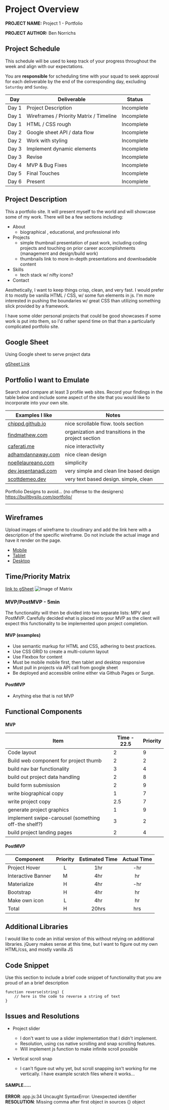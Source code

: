 # Project Overview

**PROJECT NAME:** Project 1 - Portfolio

**PROJECT AUTHOR:** Ben Norrichs

## Project Schedule

This schedule will be used to keep track of your progress throughout the week and align with our expectations.  

You are **responsible** for scheduling time with your squad to seek approval for each deliverable by the end of the corresponding day, excluding `Saturday` and `Sunday`.

|  Day | Deliverable | Status
|---|---| ---|
|Day 1| Project Description | Incomplete
|Day 1| Wireframes / Priority Matrix / Timeline | Incomplete
|Day 1| HTML / CSS rough | Incomplete
|Day 2| Google sheet API / data flow | Incomplete
|Day 2| Work with styling | Incomplete
|Day 3| Implement dynamic elements|Incomplete
|Day 3| Revise | Incomplete
|Day 4| MVP & Bug Fixes | Incomplete
|Day 5| Final Touches | Incomplete
|Day 6| Present | Incomplete


## Project Description 
This a portfolio site. It will present myself to the world and will showcase some of my work.  There will be a few sections including:
- About 
  - biographical , educational, and professional info
- Projects
  - simple thumbnail presentation of past work, including coding projects and touching on prior career accomplishments (management and design/build work)
  - thumbnails link to more in-depth presentations and downloadable content
- Skills
	- tech stack w/ nifty icons?
- Contact

Aesthetically, I want to keep things crisp, clean, and very fast.
I would prefer it to mostly be vanilla HTML / CSS,  w/ some fun elements in js.  I'm more interested in pushing the boundaries w/ great CSS than utilizing something slick provided by a framework.  

I have some older personal projects that could be good showcases if some work is put into them, so I'd rather spend time on that than a particularly complicated portfolio site.

## Google Sheet
Using Google sheet to serve project data

[gSheet Link](https://docs.google.com/spreadsheets/d/12QSq3K8sjpmME3fQOrl1ET2wad5jJ-gZFdQ8707MDew/edit?usp=sharing) 

## Portfolio I want to Emulate

Search and compare at least 3 profile web sites.  Record your findings in the table below and include some aspect of the site that you would like to incorporate into your own site.


Examples I like | Notes         |
|----------------------------|-----------------------|
|[chippd.github.io](https://chippd.github.io/)  | nice scrollable flow.  tools section          |
|[findmathew.com](http://findmatthew.com/)    | organization and transitions in the project section |
|[caferati.me](https://caferati.me/) | nice interactivity |
|[adhamdannaway.com](https://www.adhamdannaway.com/) | nice clean design |
|[noellelaureano.com](https://www.noellelaureano.com/#projects) |simplicity|
|[dev.jesentanadi.com](https://dev.jesentanadi.com/) | very simple and clean line based design|
|[scottdemeo.dev](https://scottdemeo.dev/)|very text based design.  simple, clean|

Portfolio Designs to avoid... (no offense to the designers)
https://builtbysilo.com/portfolio/

---

## Wireframes

Upload images of wireframe to cloudinary and add the link here with a description of the specific wireframe. Do not include the actual image and have it render on the page.  

- [Mobile](https://drive.google.com/file/d/1l2PsRfR_J_BxNDYHg4hvwoXwHR2-R8zJ/view?usp=sharing)
- [Tablet](https://drive.google.com/file/d/1YH2OgcOxvswRh_BPXCJnDVrJho0thrrB/view?usp=sharing)
- [Desktop](https://drive.google.com/file/d/1BWDiYQ4s1Z4ovXpjv7GiCR9CzRl0-j_e/view?usp=sharing)


## Time/Priority Matrix 

[link to gSheet](https://docs.google.com/spreadsheets/d/12QSq3K8sjpmME3fQOrl1ET2wad5jJ-gZFdQ8707MDew/edit#gid=1751921927)
![Image of Matrix](https://docs.google.com/spreadsheets/d/e/2PACX-1vTd_GjGcSuXeJZpy0v-4b6Ki8dp6rj5X8Z2bjot0U7sNsbgm1QNFqJb3HMZU44CeR3fwIeCZcP0634M/pubchart?oid=1015964824&format=image)


### MVP/PostMVP - 5min

The functionality will then be divided into two separate lists: MPV and PostMVP.  Carefully decided what is placed into your MVP as the client will expect this functionality to be implemented upon project completion.  

#### MVP (examples)

 - Use semantic markup for HTML and CSS, adhering to best practices.
 - Use CSS GRID to create a multi-column layout
 - Use Flexbox for content
 - Must be mobile mobile first, then tablet and desktop responsive
 - Must pull in projects via API call from google sheet
 - Be deployed and accessible online either via Github Pages or Surge.

#### PostMVP 

- Anything else that is not MVP

## Functional Components

#### MVP
|Item|Time - 22.5|Priority|
|-----|------|-----|
|Code layout|2|9|
|Build web component for project thumb|2|2|
|build nav bar functionality|3|4|
|build out project data handling|2|8|
|build form submission|2|9|
|write biographical copy|1|7|
|write project copy|2.5|7|
|generate project graphics|1|9|
|implement swipe-carousel (something off-the shelf?)|3|2|
|build project landing pages|2|4|

#### PostMVP
| Component | Priority | Estimated Time | Actual Time |
| --- | :---: |  :---: | :---: | 
| Project Hover | L | 1hr | -hr | hr |
| Interactive Banner | M | 4hr | hr |
| Materialize | H | 4hr | -hr | hr |
| Bootstrap | H | 4hr | hr |
| Make own icon | L | 4hr | hr |
| Total | H | 20hrs| hrs |

## Additional Libraries
 I would like to code an initial version of this without relying on additional libraries.
 jQuery makes sense at this time, but I want to figure out my own HTML/css, and mostly vanilla JS

## Code Snippet

Use this section to include a brief code snippet of functionality that you are proud of an a brief description  

```
function reverse(string) {
	// here is the code to reverse a string of text
}
```

## Issues and Resolutions
- Project slider
  - I don't want to use a slider implementation that I didn't implement.  
  - Resolution, using css native scrolling and snap scrolling features.
  - Will implement js function to make infinite scroll possible

- Vertical scroll snap
  - I can't figure out why yet, but scroll snapping isn't working for me vertically.  I have example scratch files where it works...
  

#### SAMPLE.....
**ERROR**: app.js:34 Uncaught SyntaxError: Unexpected identifier                                
**RESOLUTION**: Missing comma after first object in sources {} object
